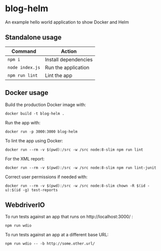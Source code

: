 # blog-helm
An example hello world application to show Docker and Helm

## Standalone usage

| Command         | Action               |
|-----------------|----------------------|
| `npm i`         | Install dependencies |
| `node index.js` | Run the application  |
| `npm run lint`  | Lint the app         |

## Docker usage

Build the production Docker image with:

```
docker build -t blog-helm .
```

Run the app with:

```
docker run -p 3000:3000 blog-helm
```

To lint the app using Docker:

```
docker run --rm -v $(pwd):/src -w /src node:8-slim npm run lint
```

For the XML report:

```
docker run --rm -v $(pwd):/src -w /src node:8-slim npm run lint-junit
```

Correct user permissions if needed with:

```
docker run --rm -v $(pwd):/src -w /src node:8-slim chown -R $(id -u):$(id -g) test-reports
```

## WebdriverIO

To run tests against an app that runs on http://localhost:3000/ :

```
npm run wdio
```

To run tests against an app at a different base URL:

```
npm run wdio -- -b http://some.other.url/
```
